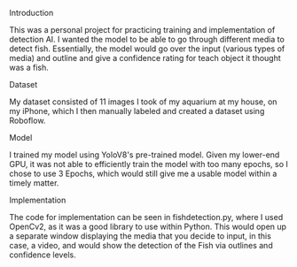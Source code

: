 Introduction

This was a personal project for practicing training and implementation of detection AI. I wanted the model to be able to go through different media to detect fish. Essentially, the model would go over the input (various types of media) and outline and give a confidence rating for teach object it thought was a fish. 

Dataset

My dataset consisted of 11 images I took of my aquarium at my house, on my iPhone, which I then manually labeled and created a dataset using Roboflow. 

Model

I trained my model using YoloV8's pre-trained model. Given my lower-end GPU, it was not able to efficiently train the model with too many epochs, so I chose to use 3 Epochs, which would still give me a usable model within a timely matter. 

Implementation

The code for implementation can be seen in fishdetection.py, where I used OpenCv2, as it was a good library to use within Python. This would open up a separate window displaying the media that you decide to input, in this case, a video, and would show the detection of the Fish via outlines and confidence levels. 


